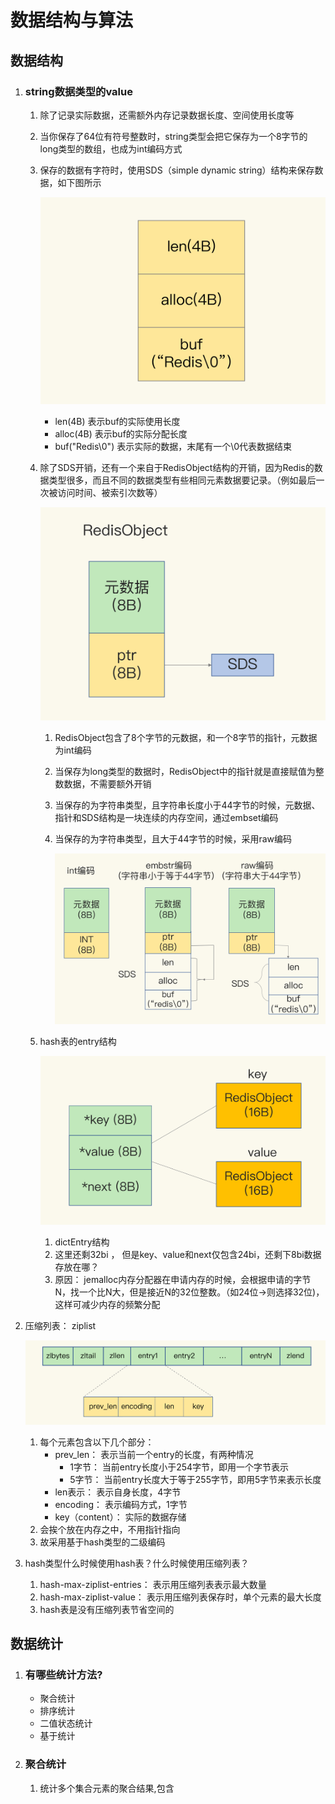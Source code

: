 # 数据结构与算法

## 数据结构

1. ### string数据类型的value

   1. 除了记录实际数据，还需额外内存记录数据长度、空间使用长度等

   2. 当你保存了64位有符号整数时，string类型会把它保存为一个8字节的long类型的数组，也成为int编码方式

   3. 保存的数据有字符时，使用SDS（simple dynamic string）结构来保存数据，如下图所示

      ![](..\imgs\Redis的SDS结构.jpg)

      - len(4B) 表示buf的实际使用长度
      - alloc(4B) 表示buf的实际分配长度
      - buf("Redis\0") 表示实际的数据，末尾有一个\0代表数据结束

   4. 除了SDS开销，还有一个来自于RedisObject结构的开销，因为Redis的数据类型很多，而且不同的数据类型有些相同元素数据要记录。（例如最后一次被访问时间、被索引次数等）

      ![](..\imgs\Redis的RedisObject结构.jpg)

      1. RedisObject包含了8个字节的元数据，和一个8字节的指针，元数据为int编码

      2. 当保存为long类型的数据时，RedisObject中的指针就是直接赋值为整数数据，不需要额外开销

      3. 当保存的为字符串类型，且字符串长度小于44字节的时候，元数据、指针和SDS结构是一块连续的内存空间，通过embset编码

      4. 当保存的为字符串类型，且大于44字节的时候，采用raw编码

         ![](..\imgs\Redis保存string类型的各种编码.jpg)

   5. hash表的entry结构

      ![](..\imgs\Redis保存hash表的entry结构.jpg)

      1. dictEntry结构
      2. 这里还剩32bi ， 但是key、value和next仅包含24bi，还剩下8bi数据存放在哪？
      3. 原因： jemalloc内存分配器在申请内存的时候，会根据申请的字节N，找一个比N大，但是接近N的32位整数。（如24位->则选择32位)，这样可减少内存的频繁分配

2. 压缩列表： ziplist

   ![](..\imgs\Redis的ziplist结构.jpg)

   1. 每个元素包含以下几个部分：
      - prev_len： 表示当前一个entry的长度，有两种情况
        - 1字节： 当前entry长度小于254字节，即用一个字节表示
        - 5字节： 当前entry长度大于等于255字节，即用5字节来表示长度
      - len表示： 表示自身长度，4字节
      - encoding： 表示编码方式，1字节
      - key（content）： 实际的数据存储
   2. 会挨个放在内存之中，不用指针指向
   3. 故采用基于hash类型的二级编码
   
3. hash类型什么时候使用hash表？什么时候使用压缩列表？

   1. hash-max-ziplist-entries： 表示用压缩列表表示最大数量
   2. hash-max-ziplist-value： 表示用压缩列表保存时，单个元素的最大长度
   3. hash表是没有压缩列表节省空间的



## 数据统计

1. ### 有哪些统计方法?

   - 聚合统计
   - 排序统计
   - 二值状态统计
   - 基于统计

2. ### 聚合统计

   1. 统计多个集合元素的聚合结果,包含